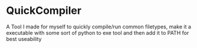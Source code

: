 # QuickCompiler
A Tool I made for myself to quickly compile/run common filetypes, make it a executable with some sort of python to exe tool and then add it to PATH for best useability
